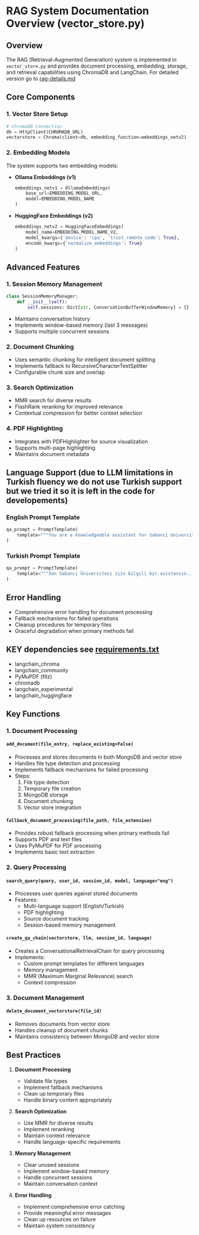 # RAG System Documentation Overview (vector_store.py)

## Overview
The RAG (Retrieval-Augmented Generation) system is implemented in `vector_store.py` and provides document processing, embedding, storage, and retrieval capabilities using ChromaDB and LangChain. For detailed version go to [rag-details.md](rag-details.md)

## Core Components

### 1. Vector Store Setup
```python
# ChromaDB Connection
db = HttpClient(CHROMADB_URL)
vectorstore = Chroma(client=db, embedding_function=embeddings_netv2)
```

### 2. Embedding Models
The system supports two embedding models:
- **Ollama Embeddings (v1)**
  ```python
  embeddings_netv1 = OllamaEmbeddings(
      base_url=EMBEDDING_MODEL_URL, 
      model=EMBEDDING_MODEL_NAME
  )
  ```
- **HuggingFace Embeddings (v2)**
  ```python
  embeddings_netv2 = HuggingFaceEmbeddings(
      model_name=EMBEDDING_MODEL_NAME_V2,
      model_kwargs={'device': 'cpu', 'trust_remote_code': True},
      encode_kwargs={'normalize_embeddings': True}
  )
  ```

## Advanced Features

### 1. Session Memory Management
```python
class SessionMemoryManager:
    def __init__(self):
        self.sessions: Dict[str, ConversationBufferWindowMemory] = {}
```
- Maintains conversation history
- Implements window-based memory (last 3 messages)
- Supports multiple concurrent sessions

### 2. Document Chunking
- Uses semantic chunking for intelligent document splitting
- Implements fallback to RecursiveCharacterTextSplitter
- Configurable chunk size and overlap

### 3. Search Optimization
- MMR search for diverse results
- FlashRank reranking for improved relevance
- Contextual compression for better context selection

### 4. PDF Highlighting
- Integrates with PDFHighlighter for source visualization
- Supports multi-page highlighting
- Maintains document metadata

## Language Support (due to LLM limitations in Turkish fluency we do not use Turkish support but we tried it so it is left in the code for developements)

### English Prompt Template
```python
qa_prompt = PromptTemplate(
    template="""You are a knowledgeable assistant for Sabanci University..."""
)
```

### Turkish Prompt Template
```python
qa_prompt = PromptTemplate(
    template="""Sen Sabancı Üniversitesi için bilgili bir asistansın..."""
)
```

## Error Handling
- Comprehensive error handling for document processing
- Fallback mechanisms for failed operations
- Cleanup procedures for temporary files
- Graceful degradation when primary methods fail

## KEY dependencies see [requirements.txt](../backend/backend/requirements.txt)
- langchain_chroma
- langchain_community
- PyMuPDF (fitz)
- chromadb
- langchain_experimental
- langchain_huggingface



## Key Functions

### 1. Document Processing
#### `add_document(file_entry, replace_existing=False)`
- Processes and stores documents in both MongoDB and vector store
- Handles file type detection and processing
- Implements fallback mechanisms for failed processing
- Steps:
  1. File type detection
  2. Temporary file creation
  3. MongoDB storage
  4. Document chunking
  5. Vector store integration

#### `fallback_document_processing(file_path, file_extension)`
- Provides robust fallback processing when primary methods fail
- Supports PDF and text files
- Uses PyMuPDF for PDF processing
- Implements basic text extraction

### 2. Query Processing
#### `search_query(query, user_id, session_id, model, language="eng")`
- Processes user queries against stored documents
- Features:
  - Multi-language support (English/Turkish)
  - PDF highlighting
  - Source document tracking
  - Session-based memory management

#### `create_qa_chain(vectorstore, llm, session_id, language)`
- Creates a ConversationalRetrievalChain for query processing
- Implements:
  - Custom prompt templates for different languages
  - Memory management
  - MMR (Maximum Marginal Relevance) search
  - Context compression

### 3. Document Management
#### `delete_document_vectorstore(file_id)`
- Removes documents from vector store
- Handles cleanup of document chunks
- Maintains consistency between MongoDB and vector store


## Best Practices
1. **Document Processing**
   - Validate file types
   - Implement fallback mechanisms
   - Clean up temporary files
   - Handle binary content appropriately

2. **Search Optimization**
   - Use MMR for diverse results
   - Implement reranking
   - Maintain context relevance
   - Handle language-specific requirements

3. **Memory Management**
   - Clear unused sessions
   - Implement window-based memory
   - Handle concurrent sessions
   - Maintain conversation context

4. **Error Handling**
   - Implement comprehensive error catching
   - Provide meaningful error messages
   - Clean up resources on failure
   - Maintain system consistency